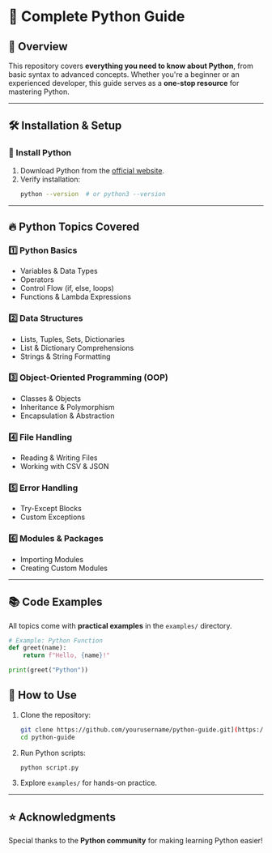 # 🚀 Complete Python Guide

## 📌 Overview
This repository covers **everything you need to know about Python**, from basic syntax to advanced concepts. Whether you're a beginner or an experienced developer, this guide serves as a **one-stop resource** for mastering Python.

---

## 🛠️ Installation & Setup

### 🔹 Install Python
1. Download Python from the [official website](https://www.python.org/downloads/).
2. Verify installation:
   ```sh
   python --version  # or python3 --version
   ```
---
## 🔥 Python Topics Covered

### 1️⃣ **Python Basics**
- Variables & Data Types
- Operators
- Control Flow (if, else, loops)
- Functions & Lambda Expressions

### 2️⃣ **Data Structures**
- Lists, Tuples, Sets, Dictionaries
- List & Dictionary Comprehensions
- Strings & String Formatting

### 3️⃣ **Object-Oriented Programming (OOP)**
- Classes & Objects
- Inheritance & Polymorphism
- Encapsulation & Abstraction

### 4️⃣ **File Handling**
- Reading & Writing Files
- Working with CSV & JSON

### 5️⃣ **Error Handling**
- Try-Except Blocks
- Custom Exceptions

### 6️⃣ **Modules & Packages**
- Importing Modules
- Creating Custom Modules


---
## 📚 Code Examples
All topics come with **practical examples** in the `examples/` directory.

```python
# Example: Python Function
def greet(name):
    return f"Hello, {name}!"

print(greet("Python"))
```


## 🚀 How to Use
1. Clone the repository:
   ```sh
   git clone https://github.com/yourusername/python-guide.git](https://github.com/RudreshTiwari57/Python-Learning.git
   cd python-guide
   ```
2. Run Python scripts:
   ```sh
   python script.py
   ```
3. Explore `examples/` for hands-on practice.

---

## ⭐ Acknowledgments
Special thanks to the **Python community** for making learning Python easier!
